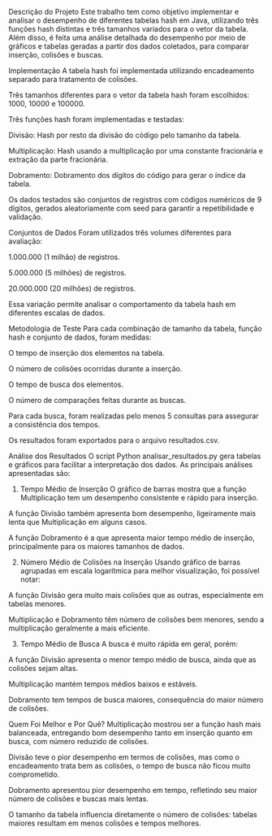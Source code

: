 Descrição do Projeto
Este trabalho tem como objetivo implementar e analisar o desempenho de diferentes tabelas hash em Java, utilizando três funções hash distintas e três tamanhos variados para o vetor da tabela. Além disso, é feita uma análise detalhada do desempenho por meio de gráficos e tabelas geradas a partir dos dados coletados, para comparar inserção, colisões e buscas.

Implementação
A tabela hash foi implementada utilizando encadeamento separado para tratamento de colisões.

Três tamanhos diferentes para o vetor da tabela hash foram escolhidos: 1000, 10000 e 100000.

Três funções hash foram implementadas e testadas:

Divisão: Hash por resto da divisão do código pelo tamanho da tabela.

Multiplicação: Hash usando a multiplicação por uma constante fracionária e extração da parte fracionária.

Dobramento: Dobramento dos dígitos do código para gerar o índice da tabela.

Os dados testados são conjuntos de registros com códigos numéricos de 9 dígitos, gerados aleatoriamente com seed para garantir a repetibilidade e validação.

Conjuntos de Dados
Foram utilizados três volumes diferentes para avaliação:

1.000.000 (1 milhão) de registros.

5.000.000 (5 milhões) de registros.

20.000.000 (20 milhões) de registros.

Essa variação permite analisar o comportamento da tabela hash em diferentes escalas de dados.

Metodologia de Teste
Para cada combinação de tamanho da tabela, função hash e conjunto de dados, foram medidas:

O tempo de inserção dos elementos na tabela.

O número de colisões ocorridas durante a inserção.

O tempo de busca dos elementos.

O número de comparações feitas durante as buscas.

Para cada busca, foram realizadas pelo menos 5 consultas para assegurar a consistência dos tempos.

Os resultados foram exportados para o arquivo resultados.csv.

Análise dos Resultados
O script Python analisar_resultados.py gera tabelas e gráficos para facilitar a interpretação dos dados. As principais análises apresentadas são:

1) Tempo Médio de Inserção
O gráfico de barras mostra que a função Multiplicação tem um desempenho consistente e rápido para inserção.

A função Divisão também apresenta bom desempenho, ligeiramente mais lenta que Multiplicação em alguns casos.

A função Dobramento é a que apresenta maior tempo médio de inserção, principalmente para os maiores tamanhos de dados.

2) Número Médio de Colisões na Inserção
Usando gráfico de barras agrupadas em escala logarítmica para melhor visualização, foi possível notar:

A função Divisão gera muito mais colisões que as outras, especialmente em tabelas menores.

Multiplicação e Dobramento têm número de colisões bem menores, sendo a multiplicação geralmente a mais eficiente.

3) Tempo Médio de Busca
A busca é muito rápida em geral, porém:

A função Divisão apresenta o menor tempo médio de busca, ainda que as colisões sejam altas.

Multiplicação mantém tempos médios baixos e estáveis.

Dobramento tem tempos de busca maiores, consequência do maior número de colisões.

Quem Foi Melhor e Por Quê?
Multiplicação mostrou ser a função hash mais balanceada, entregando bom desempenho tanto em inserção quanto em busca, com número reduzido de colisões.

Divisão teve o pior desempenho em termos de colisões, mas como o encadeamento trata bem as colisões, o tempo de busca não ficou muito comprometido.

Dobramento apresentou pior desempenho em tempo, refletindo seu maior número de colisões e buscas mais lentas.

O tamanho da tabela influencia diretamente o número de colisões: tabelas maiores resultam em menos colisões e tempos melhores.
